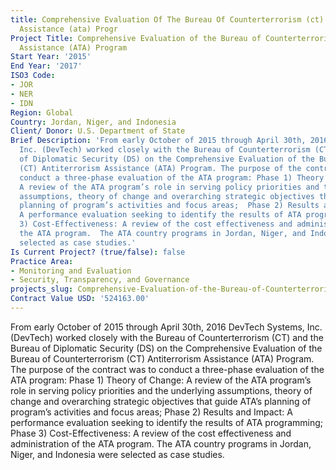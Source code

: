 ```yaml
---
title: Comprehensive Evaluation Of The Bureau Of Counterterrorism (ct) Antiterrorism
  Assistance (ata) Progr
Project Title: Comprehensive Evaluation of the Bureau of Counterterrorism (CT) Antiterrorism
  Assistance (ATA) Program
Start Year: '2015'
End Year: '2017'
ISO3 Code:
- JOR
- NER
- IDN
Region: Global
Country: Jordan, Niger, and Indonesia
Client/ Donor: U.S. Department of State
Brief Description: 'From early October of 2015 through April 30th, 2016 DevTech Systems,
  Inc. (DevTech) worked closely with the Bureau of Counterterrorism (CT) and the Bureau
  of Diplomatic Security (DS) on the Comprehensive Evaluation of the Bureau of Counterterrorism
  (CT) Antiterrorism Assistance (ATA) Program. The purpose of the contract was to
  conduct a three-phase evaluation of the ATA program: Phase 1) Theory of Change:
  A review of the ATA program’s role in serving policy priorities and the underlying
  assumptions, theory of change and overarching strategic objectives that guide ATA’s
  planning of program’s activities and focus areas;  Phase 2) Results and Impact:
  A performance evaluation seeking to identify the results of ATA programming; Phase
  3) Cost-Effectiveness: A review of the cost effectiveness and administration of
  the ATA program.  The ATA country programs in Jordan, Niger, and Indonesia were
  selected as case studies.'
Is Current Project? (true/false): false
Practice Area:
- Monitoring and Evaluation
- Security, Transparency, and Governance
projects_slug: Comprehensive-Evaluation-of-the-Bureau-of-Counterterrorism-(CT)-Antiterrorism-Assistance-(ATA)-Progr
Contract Value USD: '524163.00'
---
```


From early October of 2015 through April 30th, 2016 DevTech Systems, Inc. (DevTech) worked closely with the Bureau of Counterterrorism (CT) and the Bureau of Diplomatic Security (DS) on the Comprehensive Evaluation of the Bureau of Counterterrorism (CT) Antiterrorism Assistance (ATA) Program. The purpose of the contract was to conduct a three-phase evaluation of the ATA program: Phase 1) Theory of Change: A review of the ATA program’s role in serving policy priorities and the underlying assumptions, theory of change and overarching strategic objectives that guide ATA’s planning of program’s activities and focus areas;  Phase 2) Results and Impact: A performance evaluation seeking to identify the results of ATA programming; Phase 3) Cost-Effectiveness: A review of the cost effectiveness and administration of the ATA program.  The ATA country programs in Jordan, Niger, and Indonesia were selected as case studies.